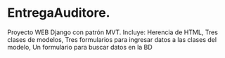 # EntregaAuditore.
Proyecto WEB Django con patrón MVT.
Incluye:
Herencia de HTML,
Tres clases de modelos,
Tres formularios para ingresar datos a las clases del modelo, 
Un formulario para buscar datos en la BD


